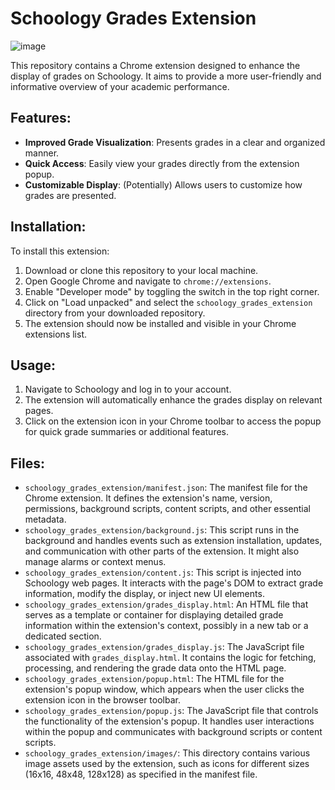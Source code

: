# Schoology Grades Extension
![image](https://github.com/user-attachments/assets/178b879f-fece-4e62-a637-46ae8030bc91)

This repository contains a Chrome extension designed to enhance the display of grades on Schoology. It aims to provide a more user-friendly and informative overview of your academic performance.

## Features:
- **Improved Grade Visualization**: Presents grades in a clear and organized manner.
- **Quick Access**: Easily view your grades directly from the extension popup.
- **Customizable Display**: (Potentially) Allows users to customize how grades are presented.

## Installation:
To install this extension:
1. Download or clone this repository to your local machine.
2. Open Google Chrome and navigate to `chrome://extensions`.
3. Enable "Developer mode" by toggling the switch in the top right corner.
4. Click on "Load unpacked" and select the `schoology_grades_extension` directory from your downloaded repository.
5. The extension should now be installed and visible in your Chrome extensions list.

## Usage:
1. Navigate to Schoology and log in to your account.
2. The extension will automatically enhance the grades display on relevant pages.
3. Click on the extension icon in your Chrome toolbar to access the popup for quick grade summaries or additional features.

## Files:
- `schoology_grades_extension/manifest.json`: The manifest file for the Chrome extension. It defines the extension's name, version, permissions, background scripts, content scripts, and other essential metadata.
- `schoology_grades_extension/background.js`: This script runs in the background and handles events such as extension installation, updates, and communication with other parts of the extension. It might also manage alarms or context menus.
- `schoology_grades_extension/content.js`: This script is injected into Schoology web pages. It interacts with the page's DOM to extract grade information, modify the display, or inject new UI elements.
- `schoology_grades_extension/grades_display.html`: An HTML file that serves as a template or container for displaying detailed grade information within the extension's context, possibly in a new tab or a dedicated section.
- `schoology_grades_extension/grades_display.js`: The JavaScript file associated with `grades_display.html`. It contains the logic for fetching, processing, and rendering the grade data onto the HTML page.
- `schoology_grades_extension/popup.html`: The HTML file for the extension's popup window, which appears when the user clicks the extension icon in the browser toolbar.
- `schoology_grades_extension/popup.js`: The JavaScript file that controls the functionality of the extension's popup. It handles user interactions within the popup and communicates with background scripts or content scripts.
- `schoology_grades_extension/images/`: This directory contains various image assets used by the extension, such as icons for different sizes (16x16, 48x48, 128x128) as specified in the manifest file.
